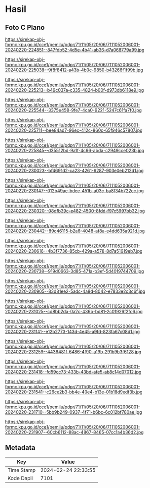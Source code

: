 # Hasil

## Foto C Plano

https://sirekap-obj-formc.kpu.go.id/cce1/pemilu/pdpr/71/11/05/20/06/7111052006001-20240220-224851--847fdb52-4d5e-4b41-ab36-d7a068779a99.jpg

https://sirekap-obj-formc.kpu.go.id/cce1/pemilu/pdpr/71/11/05/20/06/7111052006001-20240220-225038--9f8f8412-a43b-4b0c-9850-b43266f1f99b.jpg

https://sirekap-obj-formc.kpu.go.id/cce1/pemilu/pdpr/71/11/05/20/06/7111052006001-20240220-225213--b49c037a-c335-4824-b00f-d973db6118e9.jpg

https://sirekap-obj-formc.kpu.go.id/cce1/pemilu/pdpr/71/11/05/20/06/7111052006001-20240220-225544--3375e458-9fe7-4ca0-9221-5247c61fa7f0.jpg

https://sirekap-obj-formc.kpu.go.id/cce1/pemilu/pdpr/71/11/05/20/06/7111052006001-20240220-225711--bee84ad7-96ec-412c-860c-65f946c57807.jpg

https://sirekap-obj-formc.kpu.go.id/cce1/pemilu/pdpr/71/11/05/20/06/7111052006001-20240220-225845--d35512bd-9a1f-4c66-abda-c2949cce023b.jpg

https://sirekap-obj-formc.kpu.go.id/cce1/pemilu/pdpr/71/11/05/20/06/7111052006001-20240220-230023--bf4691d2-ca23-4261-9287-903e0eb212d1.jpg

https://sirekap-obj-formc.kpu.go.id/cce1/pemilu/pdpr/71/11/05/20/06/7111052006001-20240220-230147--012b49ae-bdee-451b-a03c-ba8f34b722cc.jpg

https://sirekap-obj-formc.kpu.go.id/cce1/pemilu/pdpr/71/11/05/20/06/7111052006001-20240220-230320--08dfb39c-e482-4500-8fdd-f97c5997bb32.jpg

https://sirekap-obj-formc.kpu.go.id/cce1/pemilu/pdpr/71/11/05/20/06/7111052006001-20240220-230442--89c46115-b2a6-4048-af8a-e4dd635a921d.jpg

https://sirekap-obj-formc.kpu.go.id/cce1/pemilu/pdpr/71/11/05/20/06/7111052006001-20240220-230616--4b3f7736-85cb-429a-a578-8d7a51619eb7.jpg

https://sirekap-obj-formc.kpu.go.id/cce1/pemilu/pdpr/71/11/05/20/06/7111052006001-20240220-230738--919d0663-3d85-471a-b3ef-5d4019744709.jpg

https://sirekap-obj-formc.kpu.go.id/cce1/pemilu/pdpr/71/11/05/20/06/7111052006001-20240220-230905--83d81ee2-5adc-4a8d-8042-e7833e2c3c6f.jpg

https://sirekap-obj-formc.kpu.go.id/cce1/pemilu/pdpr/71/11/05/20/06/7111052006001-20240220-231025--cd8bb2da-0a2c-436b-bd81-2c01926f2fc6.jpg

https://sirekap-obj-formc.kpu.go.id/cce1/pemilu/pdpr/71/11/05/20/06/7111052006001-20240220-231141--e12b2773-143d-4e45-a9fd-823fa67c08d1.jpg

https://sirekap-obj-formc.kpu.go.id/cce1/pemilu/pdpr/71/11/05/20/06/7111052006001-20240220-231259--4436481f-6486-4f90-a19b-291b9b3f6128.jpg

https://sirekap-obj-formc.kpu.go.id/cce1/pemilu/pdpr/71/11/05/20/06/7111052006001-20240220-231418--fd59cc73-433b-43bd-afe5-ab8c14d07012.jpg

https://sirekap-obj-formc.kpu.go.id/cce1/pemilu/pdpr/71/11/05/20/06/7111052006001-20240220-231541--c26ce2b3-bb4e-40e4-b13e-01b18d9edf3b.jpg

https://sirekap-obj-formc.kpu.go.id/cce1/pemilu/pdpr/71/11/05/20/06/7111052006001-20240220-231710--5bb9b249-0937-4f71-b6bc-6c012bf780ae.jpg

https://sirekap-obj-formc.kpu.go.id/cce1/pemilu/pdpr/71/11/05/20/06/7111052006001-20240220-231907--60cb6112-88ac-4867-8465-07cc1a4b36d2.jpg


## Metadata

| Key        | Value               |
| ---------- | ------------------- |
| Time Stamp | 2024-02-24 22:33:55 |
| Kode Dapil | 7101                |



